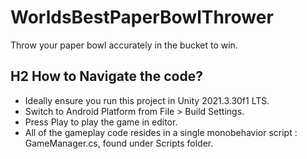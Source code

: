 # WorldsBestPaperBowlThrower
Throw your paper bowl accurately in the bucket to win.

## H2 How to Navigate the code?
- Ideally ensure you run this project in Unity 2021.3.30f1 LTS.
- Switch to Android Platform from File > Build Settings.
- Press Play to play the game in editor.
- All of the gameplay code resides in a single monobehavior script : GameManager.cs, found under Scripts folder.  
